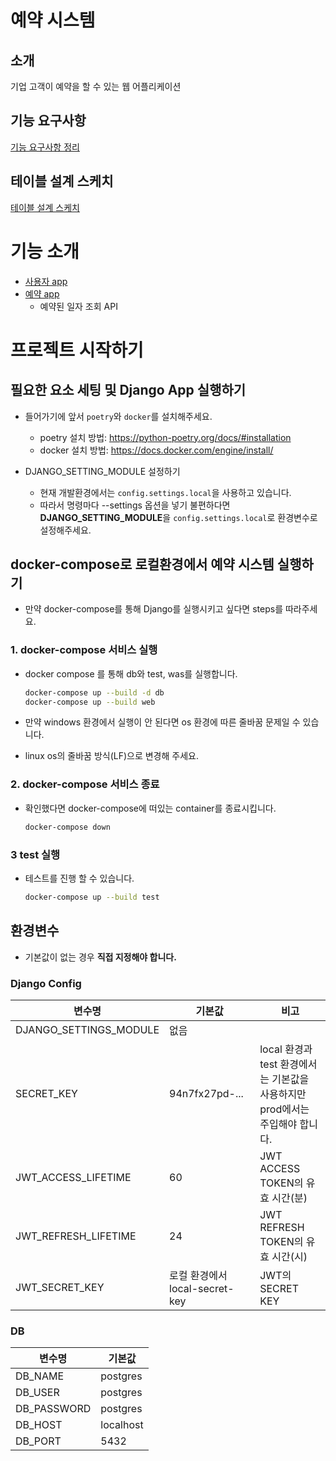 # 예약 시스템

## 소개

기업 고객이 예약을 할 수 있는 웹 어플리케이션

## 기능 요구사항

[기능 요구사항 정리](./docs/analyzing-functional-requirements.md)

## 테이블 설계 스케치

[테이블 설계 스케치](./docs/db.md)

# 기능 소개

- [사용자 app](./docs/account.md)
- [예약 app](./docs/reservation.md)
    - 예약된 일자 조회 API

# 프로젝트 시작하기

## 필요한 요소 세팅 및 Django App 실행하기

- 들어가기에 앞서 `poetry`와 `docker`를 설치해주세요.
    - poetry 설치 방법: https://python-poetry.org/docs/#installation
    - docker 설치 방법: https://docs.docker.com/engine/install/

- DJANGO_SETTING_MODULE 설정하기
    - 현재 개발환경에서는 `config.settings.local`을 사용하고 있습니다.
    - 따라서 명령마다 --settings 옵션을 넣기 불편하다면 **DJANGO_SETTING_MODULE**을 `config.settings.local`로 환경변수로 설정해주세요.

## docker-compose로 로컬환경에서 예약 시스템 실행하기

- 만약 docker-compose를 통해 Django를 실행시키고 싶다면 steps를 따라주세요.

### 1. docker-compose 서비스 실행

- docker compose 를 통해 db와 test, was를 실행합니다.

  ```bash
  docker-compose up --build -d db
  docker-compose up --build web  
  ```
  
- 만약 windows 환경에서 실행이 안 된다면 os 환경에 따른 줄바꿈 문제일 수 있습니다.
- linux os의 줄바꿈 방식(LF)으로 변경해 주세요.

### 2. docker-compose 서비스 종료

- 확인했다면 docker-compose에 떠있는 container를 종료시킵니다.

  ```bash
  docker-compose down
  ```

### 3 test 실행

- 테스트를 진행 할 수 있습니다.
  ```bash
  docker-compose up --build test
  ```

## 환경변수

- 기본값이 없는 경우 **직접 지정해야 합니다.**

### Django Config

| 변수명                    | 기본값                      | 비고                                                      |
|------------------------|--------------------------|---------------------------------------------------------| 
| DJANGO_SETTINGS_MODULE | 없음                       |                                                         |
| SECRET_KEY             | 94n7fx27pd-...           | local 환경과 test 환경에서는 기본값을 사용하지만 <br/> prod에서는 주입해야 합니다. |
| JWT_ACCESS_LIFETIME    | 60                       | JWT ACCESS TOKEN의 유효 시간(분)                              |
| JWT_REFRESH_LIFETIME   | 24                       | JWT REFRESH TOKEN의 유효 시간(시)                             |
| JWT_SECRET_KEY         | 로컬 환경에서 local-secret-key | JWT의 SECRET KEY                                         |

### DB

| 변수명         | 기본값       |
|-------------|-----------|
| DB_NAME     | postgres  |
| DB_USER     | postgres  |
| DB_PASSWORD | postgres  |
| DB_HOST     | localhost |
| DB_PORT     | 5432      |

